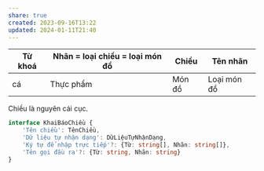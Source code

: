 ```yaml
---
share: true
created: 2023-09-16T13:22
updated: 2024-01-11T21:40
---
```


| Từ khoá | Nhãn = loại chiều = loại món đồ | Chiều | Tên nhãn |
| ---- | ---- | ---- | ---- |
| cá | Thực phẩm | Món đồ | Loại món đồ |


Chiều là nguyên cái cục.
```ts
interface KhaiBáoChiều {
    'Tên chiều': TênChiều,
    'Dữ liệu tự nhận dạng': DữLiệuTựNhậnDạng,
    'Ký tự để nhập trực tiếp'?: {Từ: string[], Nhãn: string[]},
    'Tên gọi đầu ra'?: {Từ: string, Nhãn: string}
}
```

